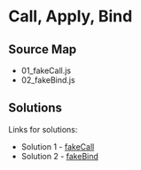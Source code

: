 # Call, Apply, Bind

## Source Map

- 01_fakeCall.js
- 02_fakeBind.js

## Solutions

Links for solutions:

- Solution 1 - [fakeCall](https://github.com/edgarkhudoyan/call-bind-apply/blob/main/01_fakeCall.js)
- Solution 2 - [fakeBind](https://github.com/edgarkhudoyan/call-bind-apply/blob/main/01_fakeCall.js)
